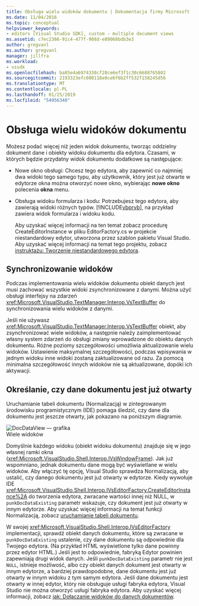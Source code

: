 ```yaml
---
title: Obsługa wielu widoków dokumentu | Dokumentacja firmy Microsoft
ms.date: 11/04/2016
ms.topic: conceptual
helpviewer_keywords:
- editors [Visual Studio SDK], custom - multiple document views
ms.assetid: c7ec2366-91c4-477f-908d-e89068bdb3e3
author: gregvanl
ms.author: gregvanl
manager: jillfra
ms.workload:
- vssdk
ms.openlocfilehash: ba85e4a6974330cf28ce6ef3f1c30c6688765802
ms.sourcegitcommit: 2193323efc608118e0ce6f6b2ff532f158245d56
ms.translationtype: MT
ms.contentlocale: pl-PL
ms.lasthandoff: 01/25/2019
ms.locfileid: "54956340"
---
```

# <a name="supporting-multiple-document-views"></a>Obsługa wielu widoków dokumentu
Możesz podać więcej niż jeden widok dokumentu, tworząc oddzielny dokument dane i obiekty widoku dokumentu dla edytora. Czasami, w których będzie przydatny widok dokumentu dodatkowe są następujące:  
  
- Nowe okno obsługi: Chcesz tego edytora, aby zapewnić co najmniej dwa widoki tego samego typu, aby użytkownik, który jest już otwarte w edytorze okna można otworzyć nowe okno, wybierając **nowe okno** polecenia **okna** menu.  
  
- Obsługa widoku formularza i kodu: Potrzebujesz tego edytora, aby zawierają widoki różnych typów. [!INCLUDE[vbprvb](../code-quality/includes/vbprvb_md.md)], na przykład zawiera widok formularza i widoku kodu.  
  
  Aby uzyskać więcej informacji na ten temat zobacz procedurę CreateEditorInstance w pliku EditorFactory.cs w projekcie niestandardowy edytor, utworzona przez szablon pakietu Visual Studio. Aby uzyskać więcej informacji na temat tego projektu, zobacz [instruktażu: Tworzenie niestandardowego edytora](../extensibility/walkthrough-creating-a-custom-editor.md).  
  
## <a name="synchronizing-views"></a>Synchronizowanie widoków  
 Podczas implementowania wielu widoków dokumentu obiekt danych jest musi zachować wszystkie widoki zsynchronizowane z danymi. Można użyć obsługi interfejsy na zdarzeń <xref:Microsoft.VisualStudio.TextManager.Interop.VsTextBuffer> do synchronizowania wielu widoków z danymi.  
  
 Jeśli nie używasz <xref:Microsoft.VisualStudio.TextManager.Interop.VsTextBuffer> obiekt, aby zsynchronizować wiele widoków, a następnie należy zaimplementować własny system zdarzeń do obsługi zmiany wprowadzone do obiektu danych dokumentu. Różne poziomy szczegółowości umożliwia aktualizowanie wielu widoków. Ustawienie maksymalnej szczegółowości, podczas wpisywania w jednym widoku inne widoki zostaną zaktualizowane od razu. Za pomocą minimalna szczegółowość innych widoków nie są aktualizowane, dopóki ich aktywacji.  
  
## <a name="determining-whether-document-data-is-already-open"></a>Określanie, czy dane dokumentu jest już otwarty  
 Uruchamianie tabeli dokumentu (Normalizacją) w zintegrowanym środowisku programistycznym (IDE) pomaga śledzić, czy dane dla dokumentu jest jeszcze otwarty, jak pokazano na poniższym diagramie.  
  
 ![DocDataView — grafika](../extensibility/media/docdataview.gif "DocDataView —")  
Wiele widoków  
  
 Domyślnie każdego widoku (obiekt widoku dokumentu) znajduje się w jego własnej ramki okna (<xref:Microsoft.VisualStudio.Shell.Interop.IVsWindowFrame>). Jak już wspomniano, jednak dokumentu dane mogą być wyświetlane w wielu widoków. Aby włączyć tę opcję, Visual Studio sprawdza Normalizacją, aby ustalić, czy danego dokumentu jest już otwarty w edytorze. Kiedy wywołuje IDE <xref:Microsoft.VisualStudio.Shell.Interop.IVsEditorFactory.CreateEditorInstance%2A> do tworzenia edytora, zwracane wartości innej niż NULL, w `punkDocDataExisting` parametr wskazuje, czy dokument jest już otwarty w innym edytorze. Aby uzyskać więcej informacji na temat funkcji Normalizacją, zobacz [uruchamianie tabeli dokumentu](../extensibility/internals/running-document-table.md).  
  
 W swojej <xref:Microsoft.VisualStudio.Shell.Interop.IVsEditorFactory> implementacji, sprawdź obiekt danych dokumentu, które są zwracane w `punkDocDataExisting` ustalenie, czy dane dokumentu są odpowiednie dla Twojego edytora. (Na przykład HTML wyświetlone tylko dane powinny przez edytor HTML.) Jeśli jest to odpowiednie, fabryką Edytor powinien zapewniają drugi widok danych. Jeśli `punkDocDataExisting` parametr nie jest `NULL`, istnieje możliwość, albo czy obiekt danych dokument jest otwarty w innym edytorze, a bardziej prawdopodobne, dane dokumentu jest już otwarty w innym widoku z tym samym edytora. Jeśli dane dokumentu jest otwarty w innej edytor, który nie obsługuje usługi fabryka edytora, Visual Studio nie można otworzyć usługi fabryka edytora. Aby uzyskać więcej informacji, zobacz [jak: Dołączanie widoków do danych dokumentów](../extensibility/how-to-attach-views-to-document-data.md).